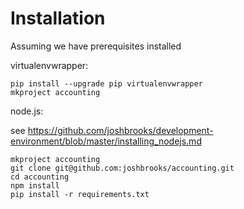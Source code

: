 # Installation
    
Assuming we have prerequisites installed

virtualenvwrapper:

    pip install --upgrade pip virtualenvwrapper
    mkproject accounting

node.js:

see https://github.com/joshbrooks/development-environment/blob/master/installing_nodejs.md 

    mkproject accounting
    git clone git@github.com:joshbrooks/accounting.git
    cd accounting    
    npm install
    pip install -r requirements.txt

